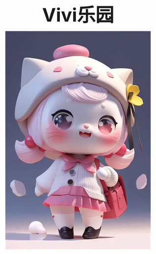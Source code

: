 
<div style="text-align: center; font-size: 60px; font-weight: bold;">
  Vivi乐园
</div>

<p align="center">
  <img src="1.webp" alt="Vivi乐园" />
</p>